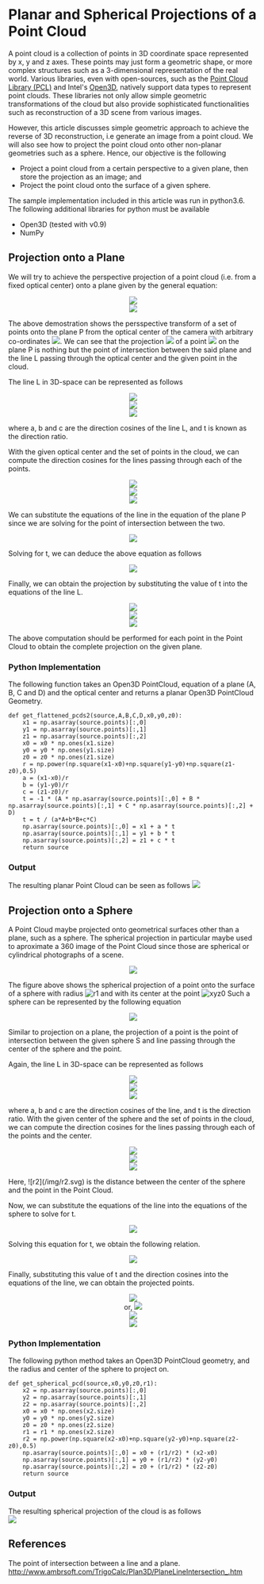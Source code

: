 Planar and Spherical Projections of a Point Cloud
=================================================
A point cloud is a collection of points in 3D coordinate space represented by x, y and z axes. These points may just form a geometric shape, or more complex structures such as a 3-dimensional representation of the real world. Various libraries, even with open-sources, such as the <a href="http://pointclouds.org/">Point Cloud Library (PCL)</a> and Intel's <a href="http://www.open3d.org/">Open3D</a>, natively support data types to represent point clouds. These libraries not only allow simple geometric transformations of the cloud but also provide sophisticated functionalities such as reconstruction of a 3D scene from various images.  

However, this article discusses simple geometric approach to achieve the reverse of 3D reconstruction, i.e generate an image from a point cloud. We will also see how to project the point cloud onto other non-planar geometries such as a sphere. Hence, our objective is the following
* Project a point cloud from a certain perspective to a given plane, then store the projection as an image; and
* Project the point cloud onto the surface of a given sphere.

The sample implementation included in this article was run in python3.6. The following additional libraries for python must be available
* Open3D (tested with v0.9)
* NumPy

Projection onto a Plane
-----------------------
We will try to achieve the perspective projection of a point cloud (i.e. from a fixed optical center) onto a plane given by the general equation:
	
<p align="center"><img src="/img/plane.svg"><br><img src="/img/plane.png"></p>

The above demostration shows the persspective transform of a set of points onto the plane P from the optical center of the camera with arbitrary co-ordinates ![](/img/xyz0.svg). We can see that the projection ![](/img/xyz.svg) of a point ![](/img/xyz1.svg) on the plane P is nothing but the point of intersection between the said plane and the line L passing through the optical center and the given point in the cloud.

The line L in 3D-space can be represented as follows
<p align="center"><img src="/img/x.svg"><br><img src="/img/y.svg"><br><img src="/img/z.svg"></p>
where a, b and c are the direction cosines of the line L, and t is known as the direction ratio. 

With the given optical center and the set of points in the cloud, we can compute the direction cosines for the lines passing through each of the points.
<p align="center"><img src="/img/a.svg"><br><img src="/img/b.svg"><br><img src="/img/c.svg"></p>
We can substitute the equations of the line in the equation of the plane P since we are solving for the point of intersection between the two.
<p align="center"><img src="/img/pl.svg"></p>
Solving for t, we can deduce the above equation as follows
<p align="center"><img src="/img/t.svg"></p>
Finally, we can obtain the projection by substituting the value of t into the equations of the line L.
<p align="center"><img src="/img/xt.svg"><br><img src="/img/yt.svg"><br><img src="/img/zt.svg"></p>
The above computation should be performed for each point in the Point Cloud to obtain the complete projection on the given plane.

### Python Implementation
The following function takes an Open3D PointCloud, equation of a plane (A, B, C and D) and the optical center and returns a planar Open3D PointCloud Geometry.

```
def get_flattened_pcds2(source,A,B,C,D,x0,y0,z0):
    x1 = np.asarray(source.points)[:,0]
    y1 = np.asarray(source.points)[:,1]
    z1 = np.asarray(source.points)[:,2]
    x0 = x0 * np.ones(x1.size)
    y0 = y0 * np.ones(y1.size)
    z0 = z0 * np.ones(z1.size)
    r = np.power(np.square(x1-x0)+np.square(y1-y0)+np.square(z1-z0),0.5)
    a = (x1-x0)/r
    b = (y1-y0)/r
    c = (z1-z0)/r
    t = -1 * (A * np.asarray(source.points)[:,0] + B * np.asarray(source.points)[:,1] + C * np.asarray(source.points)[:,2] + D)
    t = t / (a*A+b*B+c*C)
    np.asarray(source.points)[:,0] = x1 + a * t
    np.asarray(source.points)[:,1] = y1 + b * t
    np.asarray(source.points)[:,2] = z1 + c * t
    return source
```

### Output
The resulting planar Point Cloud can be seen as follows
![](/img/out1.png)

Projection onto a Sphere
------------------------
A Point Cloud maybe projected onto geometrical surfaces other than a plane, such as a sphere. The spherical projection in particular maybe used to aproximate a 360 image of the Point Cloud since those are spherical or cylindrical photographs of a scene.
<p align="center"><img src="/img/sphere.png"></p>

The figure above shows the spherical projection of a point onto the surface of a sphere with radius ![r1](/img/r1.svg) and with its center at the point ![xyz0](/img/xyz0.svg) Such a sphere can be represented by the following equation

<p align="center"><img src="/img/S.svg"></p>
Similar to projection on a plane, the projection of a point is the point of intersection between the given sphere S and line passing through the center of the sphere and the point.

Again, the line L in 3D-space can be represented as follows
<p align="center"><img src="/img/x.svg"><br><img src="/img/y.svg"><br><img src="/img/z.svg"></p>
where a, b and c are the direction cosines of the line, and t is the direction ratio. With the given center of the sphere and the set of points in the cloud, we can compute the direction cosines for the lines passing through each of the points and the center.
<p align="center"><img src="/img/aS.svg"><br><img src="/img/bS.svg"><br><img src="/img/cS.svg"></p>
Here, ![r2](/img/r2.svg) is the distance between the center of the sphere and the point in the Point Cloud.

Now, we can substitute the equations of the line into the equations of the sphere to solve for t.
	<p align="center"><img src="/img/Sl.svg"></p>
Solving this equation for t, we obtain the following relation.
	<p align="center"><img src="/img/tS.svg"></p>
Finally, substituting this value of t and the direction cosines into the equations of the line, we can obtain the projected points.
<p align="center"><img src="/img/xtS1.svg"><br>or, <img src="/img/xtS2.svg"><br><img src="/img/ytS.svg"><br><img src="/img/ztS.svg"></p>

### Python Implementation
The following python method takes an Open3D PointCloud geometry, and the radius and center of the sphere to project on. 
```
def get_spherical_pcd(source,x0,y0,z0,r1):
    x2 = np.asarray(source.points)[:,0]
    y2 = np.asarray(source.points)[:,1]
    z2 = np.asarray(source.points)[:,2]
    x0 = x0 * np.ones(x2.size)
    y0 = y0 * np.ones(y2.size)
    z0 = z0 * np.ones(z2.size)
    r1 = r1 * np.ones(x2.size)
    r2 = np.power(np.square(x2-x0)+np.square(y2-y0)+np.square(z2-z0),0.5)
    np.asarray(source.points)[:,0] = x0 + (r1/r2) * (x2-x0)
    np.asarray(source.points)[:,1] = y0 + (r1/r2) * (y2-y0)
    np.asarray(source.points)[:,2] = z0 + (r1/r2) * (z2-z0)
    return source
```

### Output
The resulting spherical projection of the cloud is as follows\
<img src="/img/out2.png">

References
----------
The point of intersection between a line and a plane. http://www.ambrsoft.com/TrigoCalc/Plan3D/PlaneLineIntersection_.htm